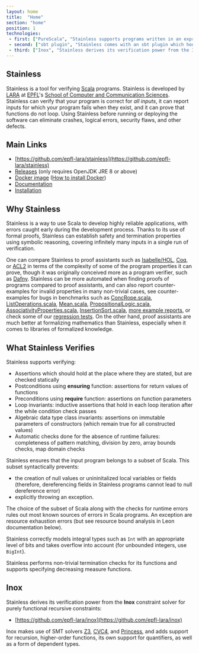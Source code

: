 ```yaml
---
layout: home
title:  "Home"
section: "home"
position: 1
technologies:
 - first: ["PureScala", "Stainless supports programs written in an expressive subset of Scala, called PureScala."]
 - second: ["sbt plugin", "Stainless comes with an sbt plugin which hooks into the Scala compiler to verify your programs during compilation."]
 - third: ["Inox", "Stainless derives its verification power from the Inox constraint solver for purely functional recursive constraints."]
---
```


Stainless
---------

Stainless is a tool for verifying [Scala](https://www.scala-lang.org/) programs. Stainless is developed by [LARA](http://lara.epfl.ch) at [EPFL](https://www.epfl.ch/)'s [School of Computer and Communication Sciences](https://ic.epfl.ch/). Stainless can verify that your program is correct for _all inputs_, it can report inputs for which your program fails when they exist, and it can prove that functions do not loop. Using Stainless before running or deploying the software can eliminate crashes, logical errors, security flaws, and other defects.

Main Links
----------

* [https://github.com/epfl-lara/stainless](https://github.com/epfl-lara/stainless)
* [Releases](https://github.com/epfl-lara/stainless/releases) (only requires OpenJDK JRE 8 or above)
* [Docker image](https://github.com/romac/stainless/packages/21998) ([How to install Docker](https://docs.docker.com/get-started/))
* [Documentation](https://epfl-lara.github.io/stainless)
* [Installation](https://epfl-lara.github.io/stainless/installation.html)

Why Stainless
-------------

Stainless is a way to use Scala to develop highly reliable applications, with errors caught early during the development process. Thanks to its use of formal proofs, Stainless can establish safety and termination properties using symbolic reasoning, covering infinitely many inputs in a single run of verification.

One can compare Stainless to proof assistants such as [Isabelle/HOL](https://isabelle.in.tum.de/), [Coq](https://coq.inria.fr/), or [ACL2](https://en.wikipedia.org/wiki/ACL2) in terms of the complexity of some of the program properties it can prove, though it was originally conceived more as a program verifier, such as [Dafny](https://github.com/epfl-lara/dafny). Stainless can be more automated when finding proofs of programs compared to proof assistants, and can also report counter-examples for invalid properties in many non-trivial cases, see counter-examples for bugs in benchmarks such as [ConcRope.scala](static/invalid/BadConcRope.html), [ListOperations.scala](static/invalid/ListOperations.html), [Mean.scala](static/invalid/Mean.html), [PropositionalLogic.scala](static/invalid/PropositionalLogic.html), [AssociativityProperties.scala](static/invalid/AssociativityProperties.html), [InsertionSort.scala](static/invalid/InsertionSort.html), [more example reports](static/programs.html), or check some of our [regression tests](https://github.com/epfl-lara/stainless/tree/master/frontends/benchmarks/verification). On the other hand, proof assistants are much better at formalizing mathematics than Stainless, especially when it comes to libraries of formalized knowledge.

What Stainless Verifies
-----------------------

Stainless supports verifying:

* Assertions which should hold at the place where they are stated, but are checked statically
* Postconditions using **ensuring** function: assertions for return values of functions
* Preconditions using **require** function: assertions on function parameters
* Loop invariants: inductive assertions that hold in each loop iteration after the while condition check passes
* Algebraic data type class invariants: assertions on immutable parameters of constructors (which remain true for all constructed values)
* Automatic checks done for the absence of runtime failures: completeness of pattern matching, division by zero, array bounds checks, map domain checks

Stainless ensures that the input program belongs to a subset of Scala. This subset syntactically prevents:

* the creation of null values or unininitalized local variables or fields (therefore, dereferencing fields in Stainless programs cannot lead to null dereference error)
* explicitly throwing an exception.

The choice of the subset of Scala along with the checks for runtime errors rules out most known sources of errors in Scala programs. An exception are resource exhaustion errors (but see resource bound analysis in Leon documentation below).

Stainless correctly models integral types such as `Int` with an appropriate level of bits and takes overflow into account (for unbounded integers, use `BigInt`).

Stainless performs non-trivial termination checks for its functions and supports specifying decreasing measure functions.

Inox
----

Stainless derives its verification power from the **Inox** constraint solver for purely functional recursive constraints:

* [https://github.com/epfl-lara/inox](https://github.com/epfl-lara/inox)

Inox makes use of SMT solvers [Z3](https://github.com/Z3Prover/z3), [CVC4](https://github.com/CVC4/CVC4), and [Princess](http://www.philipp.ruemmer.org/princess.shtml), and adds support for recursion, higher-order functions, its own support for quantifiers, as well as a form of dependent types.
